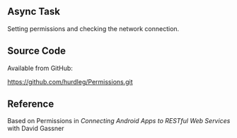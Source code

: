 ## Async Task ##
  Setting permissions and checking the network connection.

## Source Code ##

  Available from GitHub:

  https://github.com/hurdleg/Permissions.git

## Reference ##

  Based on Permissions in _Connecting Android Apps to RESTful Web Services_ with David Gassner
